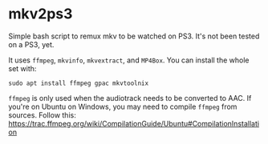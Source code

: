 # mkv2ps3
Simple bash script to remux mkv to be watched on PS3. It's not been tested on a PS3, yet.

It uses `ffmpeg`, `mkvinfo`, `mkvextract`, and `MP4Box`. You can install the whole set with:

```
sudo apt install ffmpeg gpac mkvtoolnix
```

`ffmpeg` is only used when the audiotrack needs to be converted to AAC. If you're on Ubuntu on Windows, you may need to compile `ffmpeg` from sources. Follow this: https://trac.ffmpeg.org/wiki/CompilationGuide/Ubuntu#CompilationInstallation
